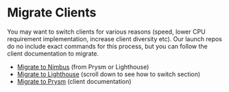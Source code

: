 # Migrate Clients

You may want to switch clients for various reasons (speed, lower CPU requirement implementation, increase client diversity etc).  Our launch repos do no include exact commands for this process, but you can follow the client documentation to migrate.&#x20;

* [Migrate to Nimbus](https://nimbus.guide/migration.html) (from Prysm or Lighthouse)
* [Migrate to Lighthouse](https://lighthouse.sigmaprime.io/switch-to-lighthouse.html) (scroll down to see how to switch section)
* [Migrate to Prysm](https://docs.prylabs.network/docs/getting-started) (client documentation)



